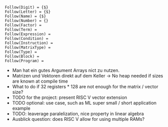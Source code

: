 ```
Follow(Digit) = {$}
Follow(Letter) = {$}
Follow(Name) = {$}
Follow(Number) = {}
Follow(Factor) = 
Follow(Term) =
Follow(Expression) =
Follow(Condition) =
Follow(Instruction) =
Follow(MatrixType) =
Follow(Type) =
Follow(Block) =
Follow(Program) =
```

* Man hat ein gutes Argument Arrays nict zu nutzen.
* Matrizen und Vektoren direkt auf dem Keller -> No heap needed if sizes are known at compile time
* What to do if 32 registers * 128 are not enough for the matrix / vector size?
* TODO for the project: present RISC V vector extension
* TODO optional: use case, such as ML super small / short application example
* TODO: leaverage paralelization, nice property in linear algebra
* Ausblick question: does RISC V allow for using multiple RAMs?
